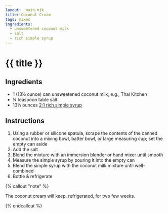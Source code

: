 ```yaml
---
layout: _main.njk
title: Coconut Cream
tags: mixes
ingredients:
  - unsweetened coconut milk
  - salt
  - rich simple syrup
---
```


<!-- markdownlint-disable MD025 -->
# {{ title }}
<!-- markdownlint-disable MD025 -->

## Ingredients

* 1 (13&frac12; ounce) can unsweetened coconut milk, e.g., Thai Kitchen
* &frac14; teaspoon table salt
* 13&frac12; ounces [2:1 rich simple syrup](/mixes/2-1-simple-syrup/)

## Instructions

1. Using a rubber or silicone spatula, scrape the contents of the canned coconut into a mixing bowl, batter bowl, or large measuring cup; set the empty can aside
2. Add the salt
3. Blend the mixture with an immersion blender or hand mixer until smooth
4. Measure the simple syrup by pouring it into the empty can
5. Blend the simple syrup with the coconut milk mixture until well-combined
6. Bottle & refrigerate

<!-- markdownlint-disable MD012 -->
{% callout "note" %}
<!-- markdownlint-enable MD012 -->

  The coconut cream will keep, refrigerated, for two few weeks.

{% endcallout %}
